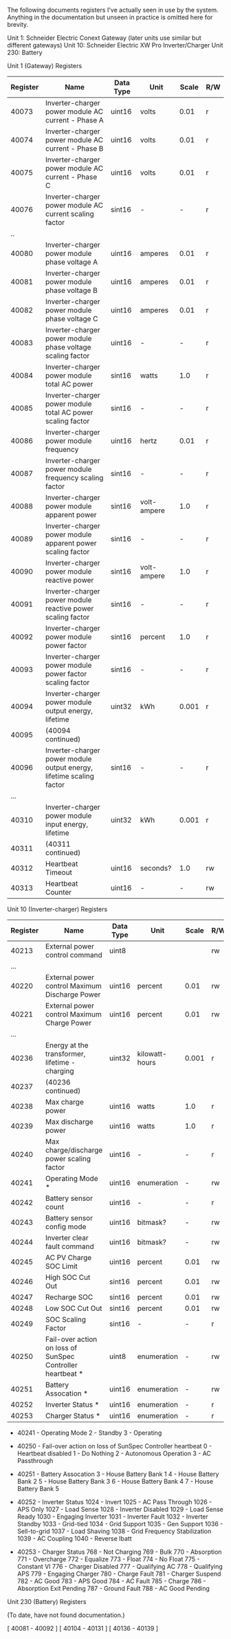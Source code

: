 The following documents registers I've actually seen in use by the system.  Anything in the documentation but unseen in practice is omitted here for brevity.

Unit 1:  Schneider Electric Conext Gateway (later units use similar but different gateways)
Unit 10:  Schneider Electric XW Pro Inverter/Charger
Unit 230:  Battery

Unit 1 (Gateway) Registers

| Register | Name                                                                       | Data Type | Unit        | Scale | R/W |
|----------|----------------------------------------------------------------------------|-----------|-------------|-------|-----|
| 40073    | Inverter-charger power module AC current - Phase A                         | uint16    | volts       | 0.01  | r   |
| 40074    | Inverter-charger power module AC current - Phase B                         | uint16    | volts       | 0.01  | r   |
| 40075    | Inverter-charger power module AC current - Phase C                         | uint16    | volts       | 0.01  | r   |
| 40076    | Inverter-charger power module AC current scaling factor                    | sint16    | -           | -     | r   |
| ..       |                                                                            |           |             |       |     |
| 40080    | Inverter-charger power module phase voltage A                              | uint16    | amperes     | 0.01  | r   |
| 40081    | Inverter-charger power module phase voltage B                              | uint16    | amperes     | 0.01  | r   |
| 40082    | Inverter-charger power module phase voltage C                              | uint16    | amperes     | 0.01  | r   |
| 40083    | Inverter-charger power module phase voltage scaling factor                 | uint16    | -           | -     | r   |
| 40084    | Inverter-charger power module total AC power                               | sint16    | watts       | 1.0   | r   |
| 40085    | Inverter-charger power module total AC power scaling factor                | sint16    | -           | -     | r   |
| 40086    | Inverter-charger power module frequency                                    | uint16    | hertz       | 0.01  | r   |
| 40087    | Inverter-charger power module frequency scaling factor                     | sint16    | -           | -     | r   |
| 40088    | Inverter-charger power module apparent power                               | sint16    | volt-ampere | 1.0   | r   |
| 40089    | Inverter-charger power module apparent power scaling factor                | sint16    | -           | -     | r   |
| 40090    | Inverter-charger power module reactive power                               | sint16    | volt-ampere | 1.0   | r   |
| 40091    | Inverter-charger power module reactive power scaling factor                | sint16    | -           | -     | r   |
| 40092    | Inverter-charger power module power factor                                 | sint16    | percent     | 1.0   | r   |
| 40093    | Inverter-charger power module power factor scaling factor                  | sint16    | -           | -     | r   |
| 40094    | Inverter-charger power module output energy, lifetime                      | uint32    | kWh         | 0.001 | r   |
| 40095    | (40094 continued)                                                          |           |             |       |     |
| 40096    | Inverter-charger power module output energy, lifetime scaling factor       | sint16    | -           | -     | r   |
| ...      |                                                                            |           |             |       |     |
| 40310    | Inverter-charger power module input energy, lifetime                       | uint32    | kWh         | 0.001 | r   |
| 40311    | (40311 continued)                                                          |           |             |       |     |
| 40312    | Heartbeat Timeout                                                          | uint16    | seconds?    | 1.0   | rw  |
| 40313    | Heartbeat Counter                                                          | uint16    | -           | -     | rw  |

Unit 10 (Inverter-charger) Registers

| Register | Name                                                                       | Data Type | Unit           | Scale | R/W |
|----------|----------------------------------------------------------------------------|-----------|----------------|-------|-----|
| 40213    | External power control command                                             | uint8     |                |       | rw  |
| ...      |                                                                            |           |                |       |     |
| 40220    | External power control Maximum Discharge Power                             | uint16    | percent        | 0.01  | rw  |
| 40221    | External power control Maximum Charge Power                                | uint16    | percent        | 0.01  | rw  |
| ...      |                                                                            |           |                |       |     |
| 40236    | Energy at the transformer, lifetime - charging                             | uint32    | kilowatt-hours | 0.001 | r   |
| 40237    | (40236 continued)                                                          |           |                |       |     |
| 40238    | Max charge power                                                           | uint16    | watts          | 1.0   | r   |
| 40239    | Max discharge power                                                        | uint16    | watts          | 1.0   | r   |
| 40240    | Max charge/discharge power scaling factor                                  | uint16    | -              | -     | r   |
| 40241    | Operating Mode *                                                           | uint16    | enumeration    | -     | rw  |
| 40242    | Battery sensor count                                                       | uint16    | -              | -     | r
| 40243    | Battery sensor config mode                                                 | uint16    | bitmask?       | -     | rw  |
| 40244    | Inverter clear fault command                                               | uint16    | bitmask?       | -     | rw  |
| 40245    | AC PV Charge SOC Limit                                                     | uint16    | percent        | 0.01  | rw  |
| 40246    | High SOC Cut Out                                                           | sint16    | percent        | 0.01  | rw  |
| 40247    | Recharge SOC                                                               | sint16    | percent        | 0.01  | rw  |
| 40248    | Low SOC Cut Out                                                            | sint16    | percent        | 0.01  | rw  |
| 40249    | SOC Scaling Factor                                                         | sint16    | -              | -     | r   |
| 40250    | Fail-over action on loss of SunSpec Controller heartbeat *                 | uint8     | enumeration    | -     | rw  |
| 40251    | Battery Assocation *                                                       | uint16    | enumeration    | -     | rw  |
| 40252    | Inverter Status *                                                          | uint16    | enumeration    | -     | r   |
| 40253    | Charger Status *                                                           | uint16    | enumeration    | -     | r   |

* 40241 - Operating Mode
2 - Standby
3 - Operating

* 40250 - Fail-over action on loss of SunSpec Controller heartbeat
0 - Heartbeat disabled
1 - Do Nothing
2 - Autonomous Operation
3 - AC Passthrough

* 40251 - Battery Assocation
3 - House Battery Bank 1
4 - House Battery Bank 2
5 - House Battery Bank 3
6 - House Battery Bank 4
7 - House Battery Bank 5

* 40252 - Inverter Status
1024 - Invert
1025 - AC Pass Through
1026 - APS Only
1027 - Load Sense
1028 - Inverter Disabled
1029 - Load Sense Ready
1030 - Engaging Inverter
1031 - Inverter Fault
1032 - Inverter Standby
1033 - Grid-tied
1034 - Grid Support
1035 - Gen Support
1036 - Sell-to-grid
1037 - Load Shaving
1038 - Grid Frequency Stabilization
1039 - AC Coupling
1040 - Reverse Ibatt

* 40253 - Charger Status
768 - Not Charging
769 - Bulk
770 - Absorption
771 - Overcharge
772 - Equalize
773 - Float
774 - No Float
775 - Constant VI
776 - Charger Disabled
777 - Qualifying AC
778 - Qualifying APS
779 - Engaging Charger
780 - Charge Fault
781 - Charger Suspend
782 - AC Good
783 - APS Good
784 - AC Fault
785 - Charge
786 - Absorption Exit Pending
787 - Ground Fault
788 - AC Good Pending 

Unit 230 (Battery) Registers

(To date, have not found documentation.)

[ 40081 - 40092 ]
[ 40104 - 40131 ]
[ 40136 - 40139 ]